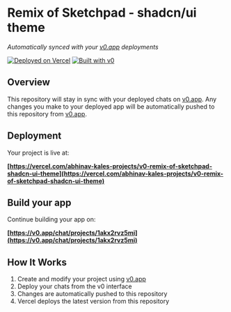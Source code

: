 # Remix of Sketchpad - shadcn/ui theme

*Automatically synced with your [v0.app](https://v0.app) deployments*

[![Deployed on Vercel](https://img.shields.io/badge/Deployed%20on-Vercel-black?style=for-the-badge&logo=vercel)](https://vercel.com/abhinav-kales-projects/v0-remix-of-sketchpad-shadcn-ui-theme)
[![Built with v0](https://img.shields.io/badge/Built%20with-v0.app-black?style=for-the-badge)](https://v0.app/chat/projects/1akx2rvz5mi)

## Overview

This repository will stay in sync with your deployed chats on [v0.app](https://v0.app).
Any changes you make to your deployed app will be automatically pushed to this repository from [v0.app](https://v0.app).

## Deployment

Your project is live at:

**[https://vercel.com/abhinav-kales-projects/v0-remix-of-sketchpad-shadcn-ui-theme](https://vercel.com/abhinav-kales-projects/v0-remix-of-sketchpad-shadcn-ui-theme)**

## Build your app

Continue building your app on:

**[https://v0.app/chat/projects/1akx2rvz5mi](https://v0.app/chat/projects/1akx2rvz5mi)**

## How It Works

1. Create and modify your project using [v0.app](https://v0.app)
2. Deploy your chats from the v0 interface
3. Changes are automatically pushed to this repository
4. Vercel deploys the latest version from this repository